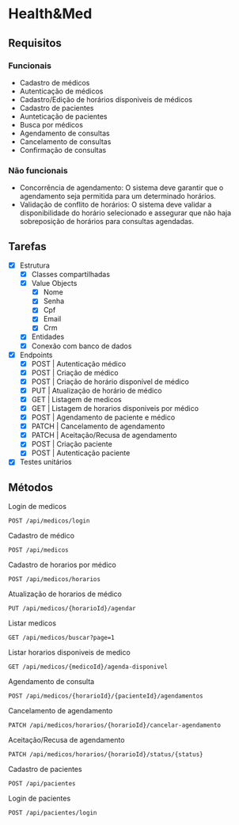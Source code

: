 # Health&Med

## Requisitos
### Funcionais
- Cadastro de médicos
- Autenticação de médicos
- Cadastro/Edição de horários dísponiveis de médicos
- Cadastro de pacientes
- Aunteticação de pacientes
- Busca por médicos
- Agendamento de consultas
- Cancelamento de consultas
- Confirmação de consultas

### Não funcionais
- Concorrência de agendamento: O sistema deve garantir que o agendamento seja permitida para um determinado horários.
- Validação de conflito de horários: O sistema deve validar a disponibilidade do horário selecionado e assegurar que não haja sobreposição de horários para consultas agendadas.

##  Tarefas
- [x] Estrutura
    - [x] Classes compartilhadas
    - [x] Value Objects
        - [x] Nome
        - [x] Senha
        - [x] Cpf
        - [x] Email
        - [x] Crm
    - [x] Entidades
    - [x] Conexão com banco de dados
- [x] Endpoints
    - [x] POST | Autenticação médico
    - [x] POST | Criação de médico
    - [x] POST | Criação de horário disponível de médico
    - [x] PUT | Atualização de horário de médico
    - [x] GET | Listagem de medicos
    - [x] GET | Listagem de horarios disponiveis por médico
    - [x] POST | Agendamento de paciente e médico
    - [x] PATCH | Cancelamento de agendamento
    - [x] PATCH | Aceitação/Recusa de agendamento
    - [x] POST | Criação paciente
    - [x] POST | Autenticação paciente
- [x] Testes unitários
    
## Métodos

Login de medicos

```http
POST /api/medicos/login
```
Cadastro de médico

```http
POST /api/medicos
```
Cadastro de horarios por médico

```http
POST /api/medicos/horarios
```
Atualização de horarios de médico

```http
PUT /api/medicos/{horarioId}/agendar
```
Listar medicos
```http
GET /api/medicos/buscar?page=1
```
Listar horarios disponiveis de medico

```http
GET /api/medicos/{medicoId}/agenda-disponivel
```
Agendamento de consulta

```http
POST /api/medicos/{horarioId}/{pacienteId}/agendamentos
```
Cancelamento de agendamento

```http
PATCH /api/medicos/horarios/{horarioId}/cancelar-agendamento
```
Aceitação/Recusa de agendamento

```http
PATCH /api/medicos/horarios/{horarioId}/status/{status}
```
Cadastro de pacientes

```http
POST /api/pacientes
```
Login de pacientes

```http
POST /api/pacientes/login
```



